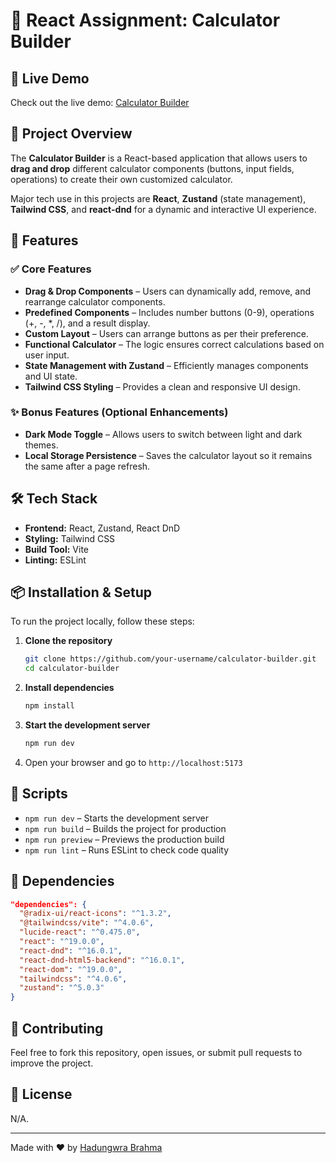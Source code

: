 # 📌 React Assignment: Calculator Builder

## 🚀 Live Demo
Check out the live demo: [Calculator Builder](https://calculator-builder-hadungwrabrahmas-projects.vercel.app/)

## 🎯 Project Overview
The **Calculator Builder** is a React-based application that allows users to **drag and drop** different calculator components (buttons, input fields, operations) to create their own customized calculator.

Major tech use in this projects are **React**, **Zustand** (state management), **Tailwind CSS**, and **react-dnd** for a dynamic and interactive UI experience.

## 📌 Features
### ✅ Core Features
- **Drag & Drop Components** – Users can dynamically add, remove, and rearrange calculator components.
- **Predefined Components** – Includes number buttons (0-9), operations (+, -, *, /), and a result display.
- **Custom Layout** – Users can arrange buttons as per their preference.
- **Functional Calculator** – The logic ensures correct calculations based on user input.
- **State Management with Zustand** – Efficiently manages components and UI state.
- **Tailwind CSS Styling** – Provides a clean and responsive UI design.

### ✨ Bonus Features (Optional Enhancements)
- **Dark Mode Toggle** – Allows users to switch between light and dark themes.
- **Local Storage Persistence** – Saves the calculator layout so it remains the same after a page refresh.

## 🛠️ Tech Stack
- **Frontend:** React, Zustand, React DnD
- **Styling:** Tailwind CSS
- **Build Tool:** Vite
- **Linting:** ESLint

## 📦 Installation & Setup
To run the project locally, follow these steps:

1. **Clone the repository**
   ```sh
   git clone https://github.com/your-username/calculator-builder.git
   cd calculator-builder
   ```

2. **Install dependencies**
   ```sh
   npm install
   ```

3. **Start the development server**
   ```sh
   npm run dev
   ```

4. Open your browser and go to `http://localhost:5173`

## 📜 Scripts
- `npm run dev` – Starts the development server
- `npm run build` – Builds the project for production
- `npm run preview` – Previews the production build
- `npm run lint` – Runs ESLint to check code quality

## 📄 Dependencies
```json
"dependencies": {
  "@radix-ui/react-icons": "^1.3.2",
  "@tailwindcss/vite": "^4.0.6",
  "lucide-react": "^0.475.0",
  "react": "^19.0.0",
  "react-dnd": "^16.0.1",
  "react-dnd-html5-backend": "^16.0.1",
  "react-dom": "^19.0.0",
  "tailwindcss": "^4.0.6",
  "zustand": "^5.0.3"
}
```

## 🤝 Contributing
Feel free to fork this repository, open issues, or submit pull requests to improve the project.

## 📜 License
N/A.

---
Made with ❤️ by [Hadungwra Brahma](https://github.com/HadungwraBrahma)
